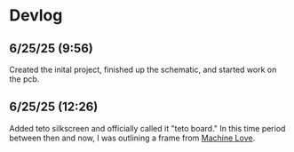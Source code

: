 # Devlog

## 6/25/25 (9:56)

Created the inital project, finished up the schematic, and started work on the pcb.

## 6/25/25 (12:26)

Added teto silkscreen and officially called it "teto board." In this time period between then and
now, I was outlining a frame from [Machine Love](https://www.youtube.com/watch?v=sqK-jh4TDXo).

